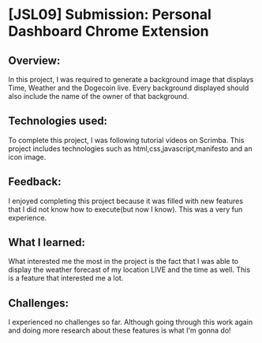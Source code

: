 # [JSL09] Submission: Personal Dashboard Chrome Extension

## Overview:
In this project, I was required to generate a background image that displays Time, Weather and the Dogecoin live. Every background displayed should also include the name of the owner of that background.

## Technologies used:
To complete this project, I was following tutorial videos on Scrimba.
This project includes technologies such as html,css,javascript,manifesto and an icon image.

## Feedback:
I enjoyed completing this project because it was filled with new features that I did not know how to execute(but now I know). This was a very fun experience.

## What I learned: 
What interested me the most in the project is the fact that I was able to display the weather forecast of my location LIVE and the time as well. This is a feature that interested me a lot.

## Challenges:
I experienced no challenges so far. Although going through this work again and doing more research about these features is what I'm gonna do!


